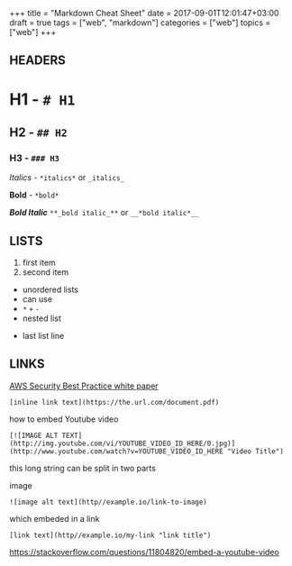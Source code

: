 +++
title = "Markdown Cheat Sheet"
date = 2017-09-01T12:01:47+03:00
draft = true
tags = ["web", "markdown"]
categories = ["web"]
topics = ["web"]
+++


## HEADERS

# H1 - `# H1`

## H2 - `## H2`

### H3 - `### H3`

*Italics* - `*italics*` or `_italics_`

**Bold** - `*bold*`

**_Bold Italic_** `**_bold italic_**` or `__*bold italic*__`


## LISTS

1. first item
2. second item

* unordered lists
* can use
* `*` `+` `-`
 * nested list
+ last list line


## LINKS

[AWS Security Best Practice white paper](https://d0.awsstatic.com/whitepapers/Security/AWS_Security_Best_Practices.pdf)

`[inline link text](https://the.url.com/document.pdf)`


how to embed Youtube video

`[![IMAGE ALT TEXT](http://img.youtube.com/vi/YOUTUBE_VIDEO_ID_HERE/0.jpg)](http://www.youtube.com/watch?v=YOUTUBE_VIDEO_ID_HERE "Video Title")`

this long string can be split in two parts

image

`![image alt text](http//example.io/link-to-image)`

which embeded in a link

`[link text](http//example.io/my-link "link title")`

https://stackoverflow.com/questions/11804820/embed-a-youtube-video
